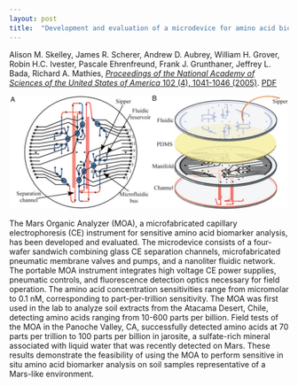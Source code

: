 ```yaml
---
layout: post
title:  "Development and evaluation of a microdevice for amino acid biomarker detection and analysis on Mars"
---
```


Alison M. Skelley, James R. Scherer, Andrew D. Aubrey, William H. Grover, Robin H.C. Ivester, Pascale Ehrenfreund, Frank J. Grunthaner, Jeffrey L. Bada, Richard A. Mathies, [*Proceedings of the National Academy of Sciences of the United States of America* 102 (4), 1041-1046 (2005)](http://www.pnas.org/content/102/4/1041.abstract).   [PDF](/assets/mars-biomarkers.pdf)

<img src="/assets/mars-biomarkers.png">

The Mars Organic Analyzer (MOA), a microfabricated capillary electrophoresis (CE) instrument for sensitive amino acid biomarker analysis, has been developed and evaluated. The microdevice consists of a four-wafer sandwich combining glass CE separation channels, microfabricated pneumatic membrane valves and pumps, and a nanoliter fluidic network. The portable MOA instrument integrates high voltage CE power supplies, pneumatic controls, and fluorescence detection optics necessary for field operation. The amino acid concentration sensitivities range from micromolar to 0.1 nM, corresponding to part-per-trillion sensitivity. The MOA was first used in the lab to analyze soil extracts from the Atacama Desert, Chile, detecting amino acids ranging from 10-600 parts per billion. Field tests of the MOA in the Panoche Valley, CA, successfully detected amino acids at 70 parts per trillion to 100 parts per billion in jarosite, a sulfate-rich mineral associated with liquid water that was recently detected on Mars. These results demonstrate the feasibility of using the MOA to perform sensitive in situ amino acid biomarker analysis on soil samples representative of a Mars-like environment.

<div data-badge-popover="right" data-badge-type="2" data-doi="10.1073/pnas.0406798102" class="altmetric-embed"></div>
